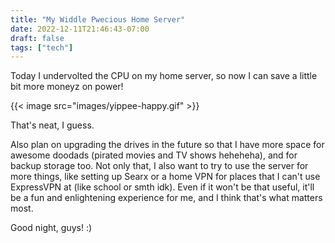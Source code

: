 ```yaml
---
title: "My Widdle Pwecious Home Server"
date: 2022-12-11T21:46:43-07:00
draft: false
tags: ["tech"]
---
```


Today I undervolted the CPU on my home server, so now I can save a little bit more moneyz on power!     

{{< image src="images/yippee-happy.gif" >}}

That's neat, I guess.       

Also plan on upgrading the drives in the future so that I have more space for awesome doodads (pirated movies and TV shows heheheha), and for backup storage too. Not only that, I also want to try to use the server for more things, like setting up Searx or a home VPN for places that I can't use ExpressVPN at (like school or smth idk). Even if it won't be that useful, it'll be a fun and enlightening experience for me, and I think that's what matters most.       

Good night, guys! :)